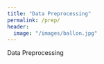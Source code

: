 ```yaml
---
title: "Data Preprocessing"
permalink: /prep/
header:
  image: "/images/ballon.jpg"
---
```


Data Preprocessing
